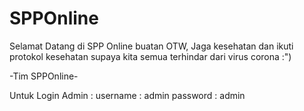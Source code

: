 # SPPOnline

Selamat Datang di SPP Online buatan OTW,
Jaga kesehatan dan ikuti protokol kesehatan supaya kita semua terhindar dari virus corona :")

-Tim SPPOnline-

Untuk Login Admin : 
username : admin
password : admin
